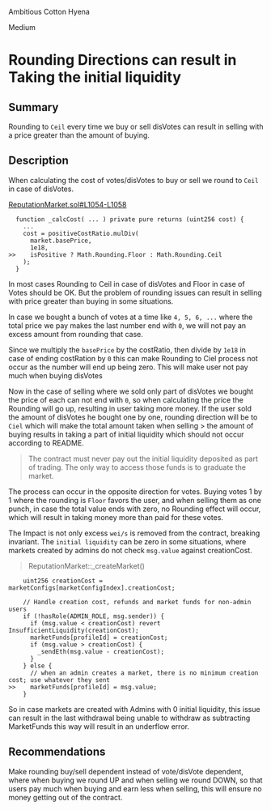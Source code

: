 Ambitious Cotton Hyena

Medium

# Rounding Directions can result in Taking the initial liquidity

## Summary
Rounding to `Ceil` every time we buy or sell disVotes can result in selling with a price greater than the amount of buying.

## Description
When calculating the cost of votes/disVotes to buy or sell we round to `Ceil` in case of disVotes.

[ReputationMarket.sol#L1054-L1058](https://github.com/sherlock-audit/2024-12-ethos-update/blob/main/ethos/packages/contracts/contracts/ReputationMarket.sol#L1054-L1058)
```solidity
  function _calcCost( ... ) private pure returns (uint256 cost) {
    ...
    cost = positiveCostRatio.mulDiv(
      market.basePrice,
      1e18,
>>    isPositive ? Math.Rounding.Floor : Math.Rounding.Ceil
    );
  }
```

In most cases Rounding to Ceil in case of disVotes and Floor in case of Votes should be OK. But the problem of rounding issues can result in selling with price greater than buying in some situations.

In case we bought a bunch of votes at a time like `4, 5, 6, ...` where the total price we pay makes the last number end with `0`, we will not pay an excess amount from rounding that case.

Since we multiply the `basePrice` by the costRatio, then divide by `1e18` in case of ending costRation by `0` this can make Rounding to Ciel process not occur as the number will end up being zero. This will make user not pay much when buying disVotes

Now in the case of selling where we sold only part of disVotes we bought the price of each can not end with `0`, so when calculating the price the Rounding will go up, resulting in user taking more money. If the user sold the amount of disVotes he bought one by one, rounding direction will be to `Ciel` which will make the total amount taken when selling > the amount of buying results in taking a part of initial liquidity which should not occur according to README.
> The contract must never pay out the initial liquidity deposited as part of trading. The only way to access those funds is to graduate the market.

The process can occur in the opposite direction for votes. Buying votes 1 by 1 where the rounding is `Floor` favors the user, and when selling them as one punch, in case the total value ends with zero, no Rounding effect will occur, which will result in taking money more than paid for these votes.

The Impact is not only excess `wei/s` is removed from the contract, breaking invariant. The `initial liquidity` can be zero in some situations, where markets created by admins do not check `msg.value` against creationCost.

> ReputationMarket::_createMarket()
```solidity
    uint256 creationCost = marketConfigs[marketConfigIndex].creationCost;

    // Handle creation cost, refunds and market funds for non-admin users
    if (!hasRole(ADMIN_ROLE, msg.sender)) {
      if (msg.value < creationCost) revert InsufficientLiquidity(creationCost);
      marketFunds[profileId] = creationCost;
      if (msg.value > creationCost) {
        _sendEth(msg.value - creationCost);
      }
    } else {
      // when an admin creates a market, there is no minimum creation cost; use whatever they sent
>>    marketFunds[profileId] = msg.value;
    }
```

So in case markets are created with Admins with 0 initial liquidity, this issue can result in the last withdrawal being unable to withdraw as subtracting MarketFunds this way will result in an underflow error.

## Recommendations
Make rounding buy/sell dependent instead of vote/disVote dependent, where when buying we round UP and when selling we round DOWN, so that users pay much when buying and earn less when selling, this will ensure no money getting out of the contract.

